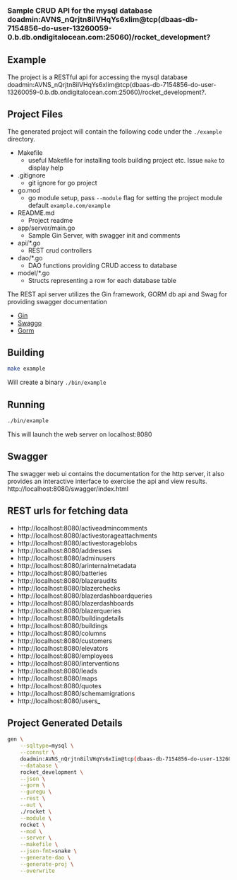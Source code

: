 [comment]: <> (This is a generated file please edit source in ./templates)
[comment]: <> (All modification will be lost, you have been warned)
[comment]: <> ()
### Sample CRUD API for the mysql database doadmin:AVNS_nQrjtn8ilVHqYs6xIim@tcp(dbaas-db-7154856-do-user-13260059-0.b.db.ondigitalocean.com:25060)/rocket_development?

## Example
The project is a RESTful api for accessing the mysql database doadmin:AVNS_nQrjtn8ilVHqYs6xIim@tcp(dbaas-db-7154856-do-user-13260059-0.b.db.ondigitalocean.com:25060)/rocket_development?.

## Project Files
The generated project will contain the following code under the `./example` directory.
* Makefile
  * useful Makefile for installing tools building project etc. Issue `make` to display help
* .gitignore
  * git ignore for go project
* go.mod
  * go module setup, pass `--module` flag for setting the project module default `example.com/example`
* README.md
  * Project readme
* app/server/main.go
  * Sample Gin Server, with swagger init and comments
* api/*.go
  * REST crud controllers
* dao/*.go
  * DAO functions providing CRUD access to database
* model/*.go
  * Structs representing a row for each database table

The REST api server utilizes the Gin framework, GORM db api and Swag for providing swagger documentation
* [Gin](https://github.com/gin-gonic/gin)
* [Swaggo](https://github.com/swaggo/swag)
* [Gorm](https://github.com/jinzhu/gorm)

## Building
```.bash
make example
```
Will create a binary `./bin/example`

## Running
```.bash
./bin/example
```
This will launch the web server on localhost:8080

## Swagger
The swagger web ui contains the documentation for the http server, it also provides an interactive interface to exercise the api and view results.
http://localhost:8080/swagger/index.html

## REST urls for fetching data


* http://localhost:8080/activeadmincomments
* http://localhost:8080/activestorageattachments
* http://localhost:8080/activestorageblobs
* http://localhost:8080/addresses
* http://localhost:8080/adminusers
* http://localhost:8080/arinternalmetadata
* http://localhost:8080/batteries
* http://localhost:8080/blazeraudits
* http://localhost:8080/blazerchecks
* http://localhost:8080/blazerdashboardqueries
* http://localhost:8080/blazerdashboards
* http://localhost:8080/blazerqueries
* http://localhost:8080/buildingdetails
* http://localhost:8080/buildings
* http://localhost:8080/columns
* http://localhost:8080/customers
* http://localhost:8080/elevators
* http://localhost:8080/employees
* http://localhost:8080/interventions
* http://localhost:8080/leads
* http://localhost:8080/maps
* http://localhost:8080/quotes
* http://localhost:8080/schemamigrations
* http://localhost:8080/users_

## Project Generated Details
```.bash
gen \
    --sqltype=mysql \
    --connstr \
    doadmin:AVNS_nQrjtn8ilVHqYs6xIim@tcp(dbaas-db-7154856-do-user-13260059-0.b.db.ondigitalocean.com:25060)/rocket_development? \
    --database \
    rocket_development \
    --json \
    --gorm \
    --guregu \
    --rest \
    --out \
    ./rocket \
    --module \
    rocket \
    --mod \
    --server \
    --makefile \
    --json-fmt=snake \
    --generate-dao \
    --generate-proj \
    --overwrite
```











